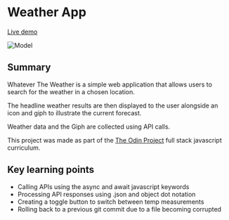 # Weather App

[Live demo](https://barrymoonshine.github.io/weather-app)

![Model](https://github.com/Barrymoonshine/weather-app/blob/main/dist/images/weather-app-screenshot.png.png?raw=true)

## Summary

Whatever The Weather is a simple web application that allows users to search for the weather in a chosen location.

The headline weather results are then displayed to the user alongside an icon and giph to illustrate the current forecast.

Weather data and the Giph are collected using API calls.

This project was made as part of the [The Odin Project](https://www.theodinproject.com/) full stack javascript curriculum.

## Key learning points

- Calling APIs using the async and await javascript keywords
- Processing API responses using .json and object dot notation
- Creating a toggle button to switch between temp measurements
- Rolling back to a previous git commit due to a file becoming corrupted
